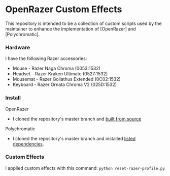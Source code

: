 # OpenRazer Custom Effects

This repository is intended to be a collection of custom scripts used by the maintainer to enhance the implementation of [OpenRazer] and [Polychromatic].

### Hardware
I have the following Razer accessories:
* Mouse - Razer Naga Chroma (0053:1532)
* Headset - Razer Kraken Ultimate (0527:1532)
* Mousemat - Razer Goliathus Extended (0C02:1532)
* Keyboard - Razer Ornata Chroma V2 (025D:1532)

### Install

OpenRazer
* I cloned the repository's master branch and [built from source]

Polychromatic
* I cloned the repository's master branch and installed [listed dependencies].

### Custom Effects

I applied custom effects with this command: `python reset-razer-profile.py`


[OpenRazer repository]: https://github.com/openrazer/openrazer
[Polychromatic repository]: https://github.com/polychromatic/polychromatic
[built from source]: https://github.com/openrazer/openrazer/wiki/Building-a-package#fedora
[listed dependencies]: https://polychromatic.app/docs/dependencies/
